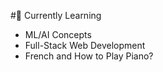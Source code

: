 #🐚 Currently Learning
* ML/AI Concepts
* Full-Stack Web Development
* French and How to Play Piano?

<!---
zksd53/zksd53 is a ✨ special ✨ repository because its `README.md` (this file) appears on your GitHub profile.
You can click the Preview link to take a look at your changes.
--->
